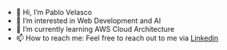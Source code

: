 - 👋 Hi, I’m Pablo Velasco
- 👀 I’m interested in Web Development and AI
- 🌱 I’m currently learning AWS Cloud Architecture
- 📫 How to reach me: Feel free to reach out to me via [Linkedin](https://www.linkedin.com/in/pablo-velasco-%C3%A1lvarez-a3012b186?utm_source=share&utm_campaign=share_via&utm_content=profile&utm_medium=ios_app)
